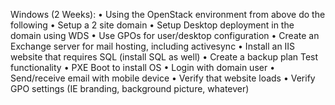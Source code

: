 Windows (2 Weeks):
•	Using the OpenStack environment from above do the following
•	Setup a 2 site domain
•	Setup Desktop deployment in the domain using WDS
•	Use GPOs for user/desktop configuration
•	Create an Exchange server for mail hosting, including activesync
•	Install an IIS website that requires SQL (install SQL as well)
•	Create a backup plan
Test functionality
•	PXE Boot to install OS
•	Login with domain user
•	Send/receive email with mobile device
•	Verify that website loads
•	Verify GPO settings (IE branding, background picture, whatever)
